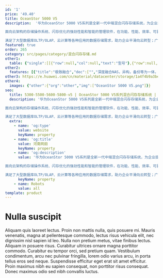 ```yaml
---
id: '1'
price: '49.40'
title: OceanStor 5000 V5
description:  '华为OceanStor 5000 V5系列是全新一代中端混合闪存存储系统，为企业提供稳定可靠，融合高效的数据服务。

面向云架构的存储操作系统、闪存优化的强劲性能和智能的管理软件，在功能、性能、效率、可靠性和易用性上都达到业界领先水平。

满足了大型数据库OLTP/OLAP、云计算等各种应用的数据存储需求，助力企业平滑向云转型；广泛适用于政府、金融、运营商，制造等行业。'
featured: true
order: 265
category: src/pages/category/混合闪存存储.md
other1: 
  table: {"single":[[{"row":null,"col":null,"text":"型号"},{"row":null,"col":null,"text":"OceanStor 5300 V5"},{"row":null,"col":null,"text":"OceanStor 5500 V5"},{"row":null,"col":null,"text":"OceanStor 5600 V5"},{"row":null,"col":null,"text":"OceanStor 5800 V5"}],[{"row":null,"col":null,"text":"存储处理器"},{"row":null,"col":"4","text":"多核多处理器组"}],[{"row":null,"col":null,"text":"系统缓存"},{"row":null,"col":null,"text":"64GB~1024GB"},{"row":null,"col":null,"text":"128GB~2TB"},{"row":null,"col":null,"text":"256GB~4TB"},{"row":null,"col":null,"text":"512GB~8TB"}],[{"row":null,"col":null,"text":"最大控制器数"},{"row":null,"col":null,"text":"16"},{"row":null,"col":null,"text":"16"},{"row":null,"col":null,"text":"16"},{"row":null,"col":null,"text":"16"}],[{"row":null,"col":null,"text":"支持的存储协议"},{"row":null,"col":"4","text":"FC、iSCSI、NFS、CIFS、HTTP、FTP"}],[{"row":null,"col":null,"text":"前端通道端口类型"},{"row":null,"col":"4","text":"8/16/32 Gbps FC、1/10/25/40/100 Gbps Ethernet"}],[{"row":null,"col":null,"text":"后端端口类型"},{"row":null,"col":"4","text":"SAS3.0（单端口4*12Gbps）"}],[{"row":null,"col":null,"text":"数据保护软件"},{"row":null,"col":"4","text":"快照（HyperSnap）                                          克隆（HyperClone）\n\n拷贝（HyperCopy）                                          卷镜像（HyperMirror）\n\n阵列双活（HyperMetro）                                  远程复制（HyperReplication）  \n\nWORM（HyperLock）                                      一体化备份（HyperVault）"}],[{"row":null,"col":null,"text":"关键业务保障"},{"row":null,"col":"4","text":"智能服务质量控制（SmartQoS）                        智能缓存分区（SmartPartition）\n\nSSD智能缓存（SmartCache）"}],[{"row":null,"col":null,"text":"资源效率提升"},{"row":null,"col":"4","text":"智能LUN迁移（SmartMigration）                     智能异构虚拟化（SmartVirtualization）\n\n智能多租户（SmartMulti-tenant）                    配额管理（SmartQuota）\n\n智能重删（SmartDedupe）                               智能压缩（SmartCompression）\n\n智能精简配置（SmartThin）                              智能数据分级（SmartTier）\n\n智能数据迅移（SmartMotion）                          智能数据销毁（SmartErase）"}],[{"row":null,"col":null,"text":"存储管理软件"},{"row":null,"col":"4","text":"主机多路径（UltraPath）                                   容灾管理（BCManager）\n\n单设备管理软件（DeviceManager）                  集中运维管理软件（eSight）\n\n远程维护管理软件（eService）"}]]}
other2:
  features: [{"title":"极致融合","dec":["","深度融合NAS，异构，备份等为一体，效率成倍提升；免网关一体化双活，实现99.9999%高可用，保障用户业务7/24小时稳定可靠。",""]},{"title":"卓越性能","dec":["","深度闪存优化的系统设计，快速响应核心业务需求；极具灵活扩展，最大支持16控，8TB缓存，性能高达百万级IOPS。",""]},{"title":"智能云化","dec":["","通过eService实现存储设计、部署、运维全生命周期智能管理，并通过混合云方案等助力企业云化转型。",""]}]
other3: https://e.huawei.com/cn/material/datacenter/storage/1a4f4b9a3be04fe8a6dc49ccf5b7fd34
other4:
  images: {"other":{"org":"other","img":["OceanStor 5000 V5.png"]}}
seo:
  title: 5300-5500-5600-5800-v5 | OceanStor 5000 V5系列混合闪存存储系统 | null | null | 混合闪存存储 | 数据存储
  description: '华为OceanStor 5000 V5系列是全新一代中端混合闪存存储系统，为企业提供稳定可靠，融合高效的数据服务。

面向云架构的存储操作系统、闪存优化的强劲性能和智能的管理软件，在功能、性能、效率、可靠性和易用性上都达到业界领先水平。

满足了大型数据库OLTP/OLAP、云计算等各种应用的数据存储需求，助力企业平滑向云转型；广泛适用于政府、金融、运营商，制造等行业。'
  extra:
    - name: 'og:type'
      value: website
      keyName: property
    - name: 'og:title'
      value: 河南网田
      keyName: property
    - name: 'og:description'
      value: '华为OceanStor 5000 V5系列是全新一代中端混合闪存存储系统，为企业提供稳定可靠，融合高效的数据服务。

面向云架构的存储操作系统、闪存优化的强劲性能和智能的管理软件，在功能、性能、效率、可靠性和易用性上都达到业界领先水平。

满足了大型数据库OLTP/OLAP、云计算等各种应用的数据存储需求，助力企业平滑向云转型；广泛适用于政府、金融、运营商，制造等行业。'
      keyName: property
    - name: Robots
      value: all
template: product
---
```


# Nulla suscipit

Aliquam quis laoreet lectus. Proin non mattis nulla, quis posuere mi. Mauris venenatis, magna at pellentesque commodo, lectus risus vehicula elit, nec dignissim nisl sapien id leo. Nulla non pretium metus, vitae finibus lectus. Aliquam in posuere risus. Curabitur ultrices ornare magna porttitor commodo. Curabitur eu tempor orci, sed pretium quam. Vestibulum condimentum, arcu nec pulvinar fringilla, lorem odio varius arcu, in porta tellus eros sed neque. Suspendisse efficitur eget erat sit amet efficitur. Proin maximus nibh eu sapien consequat, non porttitor risus consequat. Donec maximus odio sed nibh convallis luctus.